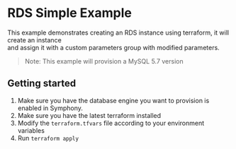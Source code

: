 # RDS Simple Example
This example demonstrates creating an RDS instance using terraform, it will create an instance  
and assign it with a custom parameters group with modified parameters.

> Note: This example will provision a MySQL 5.7 version

## Getting started
1. Make sure you have the database engine you want to provision is enabled in Symphony.
2. Make sure you have the latest terraform installed
3. Modify the `terraform.tfvars` file according to your environment variables
4. Run `terraform apply`